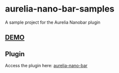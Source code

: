 # aurelia-nano-bar-samples

A sample project for the Aurelia Nanobar plugin

## [DEMO](https://fedoranimus.github.io/aurelia-nano-bar-samples/)

## Plugin

Access the plugin here: [aurelia-nano-bar](https://github.com/fedoranimus/aurelia-nano-bar)
